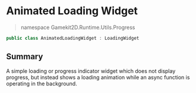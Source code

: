 # Animated Loading Widget
> namespace Gamekit2D.Runtime.Utils.Progress
```csharp
public class AnimatedLoadingWidget : LoadingWidget
```

## Summary
A simple loading or progress indicator widget which does not display progress,
but instead shows a loading animation while an async function is operating in the background.
